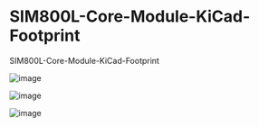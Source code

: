 # SIM800L-Core-Module-KiCad-Footprint
SIM800L-Core-Module-KiCad-Footprint

![image](https://user-images.githubusercontent.com/28555587/139340337-5d09a512-baad-4b36-a9c9-00a283796ae3.png)

![image](https://user-images.githubusercontent.com/28555587/139339979-7cc4a44b-ae8f-49cb-a81b-7550f7db7903.png)

![image](https://user-images.githubusercontent.com/28555587/139340035-f310c6e7-689e-4a77-8570-170115f34232.png)
